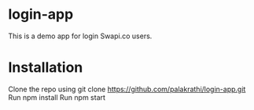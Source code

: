 # login-app
This is a demo app for login Swapi.co users.

# Installation
Clone the repo using git clone https://github.com/palakrathi/login-app.git
Run npm install
Run npm start
